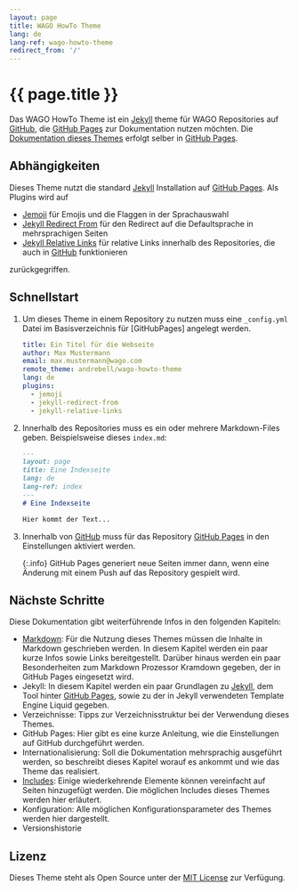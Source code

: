 ```yaml
---
layout: page
title: WAGO HowTo Theme
lang: de
lang-ref: wago-howto-theme
redirect_from: '/'
---
```


# {{ page.title }}

Das WAGO HowTo Theme ist ein [Jekyll] theme für WAGO Repositories auf [GitHub], die [GitHub Pages] zur Dokumentation nutzen möchten. Die [Dokumentation dieses Themes](https://andrebell.github.io/wago-howto-theme) erfolgt selber in [GitHub Pages].

## Abhängigkeiten

Dieses Theme nutzt die standard [Jekyll] Installation auf [GitHub Pages]. Als Plugins wird auf 

- [Jemoji] für Emojis und die Flaggen in der Sprachauswahl
- [Jekyll Redirect From] für den Redirect auf die Defaultsprache in mehrsprachigen Seiten
- [Jekyll Relative Links] für relative Links innerhalb des Repositories, die auch in [GitHub] funktionieren 

zurückgegriffen.

## Schnellstart

1. Um dieses Theme in einem Repository zu nutzen muss eine `_config.yml` Datei im Basisverzeichnis für [GitHubPages] angelegt werden.

	```yaml
	title: Ein Titel für die Webseite
	author: Max Mustermann
	email: max.mustermann@wago.com
	remote_theme: andrebell/wago-howto-theme
	lang: de
	plugins:
	  - jemoji
	  - jekyll-redirect-from
	  - jekyll-relative-links
	```

1. Innerhalb des Repositories muss es ein oder mehrere Markdown-Files geben. Beispielsweise dieses `index.md`:

	```markdown
	---
	layout: page
	title: Eine Indexseite
	lang: de
	lang-ref: index
	---
	# Eine Indexseite

	Hier kommt der Text...
	```

1. Innerhalb von [GitHub] muss für das Repository [GitHub Pages] in den Einstellungen aktiviert werden.

   {:.info}
   GitHub Pages generiert neue Seiten immer dann, wenn eine Änderung mit einem Push auf das Repository gespielt wird. 

## Nächste Schritte

Diese Dokumentation gibt weiterführende Infos in den folgenden Kapiteln:

- [Markdown](markdown/index.md): Für die Nutzung dieses Themes müssen die Inhalte in Markdown geschrieben werden. In diesem Kapitel werden ein paar kurze Infos sowie Links bereitgestellt. Darüber hinaus werden ein paar Besonderheiten zum Markdown Prozessor Kramdown gegeben, der in GitHub Pages eingesetzt wird.
- Jekyll: In diesem Kapitel werden ein paar Grundlagen zu [Jekyll], dem Tool hinter [GitHub Pages], sowie zu der in Jekyll verwendeten Template Engine Liquid gegeben.
- Verzeichnisse: Tipps zur Verzeichnisstruktur bei der Verwendung dieses Themes. 
- GitHub Pages: Hier gibt es eine kurze Anleitung, wie die Einstellungen auf GitHub durchgeführt werden.
- Internationalisierung: Soll die Dokumentation mehrsprachig ausgeführt werden, so beschreibt dieses Kapitel worauf es ankommt und wie das Theme das realisiert.
- [Includes](./includes/index.md): Einige wiederkehrende Elemente können vereinfacht auf Seiten hinzugefügt werden. Die möglichen Includes dieses Themes werden hier erläutert.
- Konfiguration: Alle möglichen Konfigurationsparameter des Themes werden hier dargestellt.
- Versionshistorie

## Lizenz

Dieses Theme steht als Open Source unter der [MIT License] zur Verfügung.

[Jekyll]: https://jekyllrb.com/ "Jekyll"
[GitHub]: https://www.github.com/ "GitHub"
[GitHub Pages]: https://help.github.com/en/articles/what-is-github-pages "GitHub Pages"
[MIT License]: https://opensource.org/licenses/MIT "MIT Lizenz"
[Jemoji]: https://github.com/jekyll/jemoji "Jemoji"
[Jekyll Redirect From]: https://github.com/jekyll/jekyll-redirect-from "Jekyll-Redirect-From"
[Jekyll Relative Links]: https://github.com/benbalter/jekyll-relative-links "Jekyll-Relative-Links"
